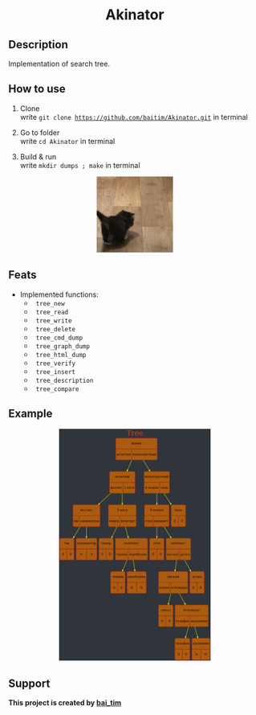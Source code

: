 <h1 align="center">Akinator</h1>

## Description

 Implementation of search tree.

## How to use

1. Clone <br>
    write <code>git clone https://github.com/baitim/Akinator.git</code> in terminal

2. Go to folder <br>
    write <code>cd Akinator</code> in terminal

3. Build & run <br>
    write <code>mkdir dumps ; make</code> in terminal

<p align="center"><img src="https://github.com/baitim/Akinator/blob/main/images/cat.gif" width="30%"></p>

## Feats

* Implemented functions:
    * <code> tree_new           </code>
    * <code> tree_read          </code>
    * <code> tree_write	        </code>
    * <code> tree_delete        </code>
    * <code> tree_cmd_dump      </code>
    * <code> tree_graph_dump    </code>
    * <code> tree_html_dump     </code>
    * <code> tree_verify        </code>
    * <code> tree_insert        </code>
    * <code> tree_description   </code>
    * <code> tree_compare       </code>

## Example

<p align="center"><img src="https://github.com/baitim/Akinator/blob/main/images/dump.png" width="60%"></p>

## Support
**This project is created by [bai_tim](https://github.com/bai_tim)**
